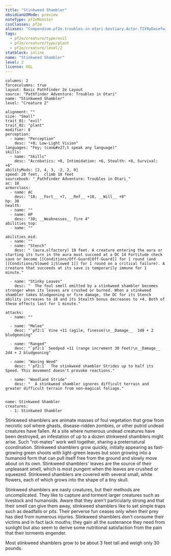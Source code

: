 ```yaml
---
title: "Stinkweed Shambler"
obsidianUIMode: preview
noteType: pf2eMonster
cssClasses: pf2e
aliases: "Compendium.pf2e.troubles-in-otari-bestiary.Actor.TIX9yDasefwJ4PxI" 
tags:
  - pf2e/creature/type/evil
  - pf2e/creature/type/plant
  - pf2e/creature/level/2
statblock: inline
name: "Stinkweed Shambler"
level: 2
license: OGL
---
```


```statblock
columns: 2
forcecolumns: true
layout: Basic Pathfinder 2e Layout
source: "Pathfinder Adventure: Troubles in Otari"
name: "Stinkweed Shambler"
level: "Creature 2"

alignment: ""
size: "Small"
trait_01: "evil"
trait_02: "plant"
modifier: 8
perception:
  - name: "Perception"
    desc: "+8; Low-Light Vision"
languages: "Fey; (can&#x27;t speak any language)"
skills:
  - name: "Skills"
    desc: "Acrobatics: +8, Intimidation: +6, Stealth: +8, Survival: +6"
abilityMods: [2, 4, 3, -2, 2, 0]
speed: 20 feet,  climb 10 feet
sourcebook: "_Pathfinder Adventure: Troubles in Otari_"
ac: 18
armorclass:
  - name: AC
    desc: "18; __Fort__ +7, __Ref__ +10, __Will__ +8"
hp: 30
health:
  - name: ""
  - name: HP
    desc: "30; __Weaknesses__ fire 4"
abilities_top:
  - name: ""

abilities_mid:
  - name: ""
  - name: "Stench"
    desc: " (aura,olfactory) 10 feet. A creature entering the aura or starting its turn in the aura must succeed at a DC 14 Fortitude check save or become [[Conditions/Off-Guard|Off-Guard]] for 1 round (and [[Conditions/Slowed 1|Slowed 1]] for 1 round on a critical failure). A creature that succeeds at its save is temporarily immune for 1 minute."

  - name: "Stinky Leaves"
    desc: "  The foul smell emitted by a stinkweed shambler becomes stronger when its leaves are crushed or burned. When a stinkweed shambler takes bludgeoning or fire damage, the DC for its Stench ability increases to 18 and its Stealth bonus decreases to +4. Both of these effects last for 1 minute."

attacks:
  - name: ""

  - name: "Melee"
    desc: "`pf2:1` Vine +11 (agile, finesse)\n__Damage__  1d8 + 2 bludgeoning"

  - name: "Ranged"
    desc: "`pf2:1` Seedpod +11 (range increment 30 feet)\n__Damage__  2d4 + 2 bludgeoning"

  - name: "Waving Weed"
    desc: "`pf2:1`  The stinkweed shambler Strides up to half its Speed. This movement doesn't provoke reactions."

  - name: "Woodland Stride"
    desc: "  A stinkweed shambler ignores difficult terrain and greater difficult terrain from non-magical foliage."
 
```

```encounter-table
name: Stinkweed Shambler
creatures:
  - 1: Stinkweed Shambler
```



Stinkweed shamblers are animate masses of foul vegetation that grow from necrotic soil where ghasts, disease-ridden zombies, or other putrid undead creatures have fallen. At a site where numerous undead creatures have been destroyed, an infestation of up to a dozen stinkweed shamblers might arise. Such "rot-mates" work well together, sharing a preternatural coordination. Stinkweed shamblers grow quickly, initially appearing as fast-growing green shoots with light-green leaves but soon growing into a humanoid form that can pull itself free from the ground and slowly move about on its own. Stinkweed shamblers' leaves are the source of their unpleasant smell, which is most pungent when the leaves are crushed or squeezed. Stinkweed shamblers are covered with several small, white flowers, each of which grows into the shape of a tiny skull.

Stinkweed shamblers are nasty creatures, but their methods are uncomplicated. They like to capture and torment larger creatures such as livestock and humanoids. Aware that they aren't particularly strong and that their smell can give them away, stinkweed shamblers like to set simple traps such as deadfalls or pits. Their perverse fun ceases only when their prey has died from numerous injuries. Stinkweed shamblers don't consume their victims and in fact lack mouths; they gain all the sustenance they need from sunlight but also seem to derive some nutritional satisfaction from the pain that their torments engender.

Most stinkweed shamblers grow to be about 3 feet tall and weigh only 30 pounds.
